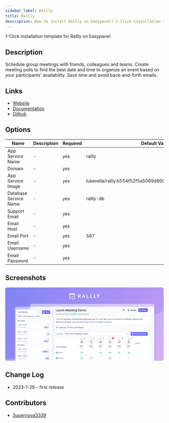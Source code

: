 ```yaml
---
sidebar_label: Rallly
title: Rallly
description: How to install Rallly on Easypanel? 1-Click installation template for Rallly on Easypanel
---
```


<!-- generated -->

1-Click installation template for Rallly on Easypanel

## Description

Schedule group meetings with friends, colleagues and teams. Create meeting polls to find the best date and time to organize an event based on your participants' availability. Save time and avoid back-and-forth emails.

## Links

- [Website](https://fider.io)
- [Documentation](https://fider.io/docs)
- [Github](https://github.com/getfider/fider)

## Options

Name | Description | Required | Default Value
-|-|-|-
App Service Name | - | yes | rallly
Domain | - | yes | 
App Service Image | - | yes | lukevella/rallly:b554f52f5a5069d800969d18cce63aad332a706a
Database Service Name | - | yes | rallly-db
Support Email | - | yes | 
Email Host | - | yes | 
Email Port | - | yes | 587
Email Username | - | yes | 
Email Password | - | yes | 

## Screenshots

![Rallly Screenshot](./assets/screenshot.png)

## Change Log

- 2023-1-29 – first release

## Contributors

- [Supernova3339](https://github.com/Supernova3339)
